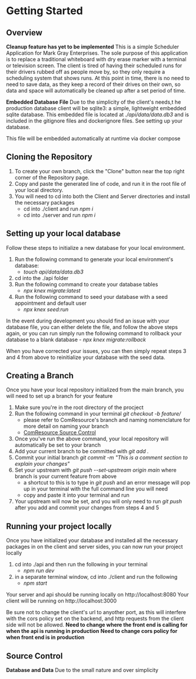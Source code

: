 # Getting Started

## Overview
**Cleanup feature has yet to be implemented**
This is a simple Scheduler Application for Mark Gray Enterprises. The sole purpose of this application is to replace a traditional
whiteboard with dry erase marker with a terminal or television screen. The client is tired of having their scheduled runs for their
drivers rubbed off as people move by, so they only require a scheduling system that shows runs. At this point in time, there is no 
need to need to save data, as they keep a record of their drives on their own, so data and space will automatically be cleaned up 
after a set period of time.

**Embedded Database File**
Due to the simplicity of the client's needs,t he production database client will be sqlite3: a simple, lightweight embedded sqlite 
database. This embedded file is located at <i>./api/data/data.db3</i> and is included in the gitignore files and dockerignore files.
See setting up your database.

This file will be embedded automatically at runtime via docker compose


## Cloning the Repository

1. To create your own branch, click the "Clone" button near the top right corner of the Repository page.
2. Copy and paste the generated line of code, and run it in the root file of your local directory.
3. You will need to cd into both the Client and Server directories and install the necessary packages
    - cd into ./client and run <i>npm i</i>
    - cd into ./server and run <i>npm i </i>

## Setting up your local database

Follow these steps to initialize a new database for your local environment.

1. Run the following command to generate your local environment's database:
    - <i>touch api/data/data.db3</i>
2. cd into the ./api folder
3. Run the following command to create your database tables
    - <i>npx knex migrate:latest</i>
4. Run the following command to seed your database with a seed appointment and default user
    - <i>npx knex seed:run</i>

In the event during development you should find an issue with your database file, you can either delete
the file, and follow the above steps again, or you can run simply run the following command to rollback
your database to a blank database
    - <i>npx knex migrate:rollback</i>

When you have corrected your issues, you can then simply repeat steps 3 and 4 from above to reinitialize
your database with the seed data.
## Creating a Branch

Once you have your local repository initialized from the main branch, you will need to set up a branch for your feature

1. Make sure you're in the root directory of the procject
2. Run the following command in your terminal <i>git checkout -b feature/<branch-name></i>
    - please refer to ComResource's branch and naming nomenclature for more detail on naming your branch
    - <a href="https://comresource.atlassian.net/wiki/spaces/CAD/pages/851869735/Source+Control+Branching">ComResource Source Control</a>
3. Once you've run the above command, your local repository will automatically be set to your branch
4. Add your current branch to be committed with <i>git add .</i>
5. Commit your initial branch <i>git commit -m "This is a comment section to explain your changes"</i>
6. Set your upstream with <i>git push --set-upstream origin main <branch> </i> where branch is your current feature from above 
    - a shortcut to this is to type in <i>git push</i> and an error message will pop up in your terminal with the full command line you will need
    - copy and paste it into your terminal and run
7. Your upstream will now be set, and you will only need to run <i>git push</i> after you add and commit your changes from steps 4 and 5

## Running your project locally

Once you have initialized your database and installed all the necessary packages in on the client and server sides, you can now run your
project locally

1. cd into ./api and then run the following in your terminal
    - <i>npm run dev</i>
2. in a separate terminal window, cd into ./client and run the following
    - <i> npm start </i>

Your server and api should be running locally on http://localhost:8080
Your client will be running on http://localhost:3000

Be sure not to change the client's url to anyother port, as this will interfere with the cors policy set on the backend, and
http requests from the client side will not be allowed.
**Need to change where the front end is calling for when the api is running in production**
**Need to change cors policy for when front end is in production**

## Source Control

**Database and Data**
Due to the small nature and over simplicity 